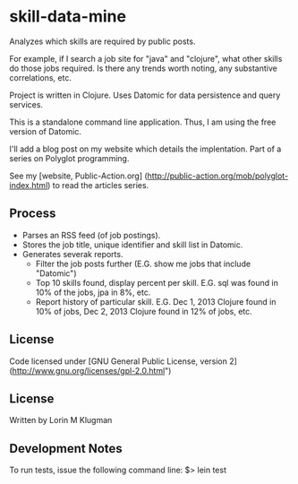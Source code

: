 # skill-data-mine

Analyzes which skills are required by public posts. 

For example, if I search a job site for "java" and "clojure", what other skills do those
jobs required. Is there any trends worth noting, any substantive correlations, etc.

Project is written in Clojure. Uses Datomic for data persistence and query services.

This is a standalone command line application. Thus, I am using the free version of Datomic.

I'll add a blog post on my website which details the implentation. Part of a series on Polyglot programming.

See my [website, Public-Action.org] (http://public-action.org/mob/polyglot-index.html)  to read the articles series.

## Process
* Parses an RSS feed (of job postings).
* Stores the job title, unique identifier and skill list in Datomic.
* Generates severak reports.
    * Filter the job posts further (E.G. show me jobs that include "Datomic")
    * Top 10 skills found, display percent per skill. E.G. sql was found in 10% of the jobs, jpa in 8%, etc.
    * Report history of particular skill. E.G. Dec 1, 2013 Clojure found in 10% of jobs, Dec 2, 2013 Clojure found in 12% of jobs, etc.


## License
Code licensed under [GNU General Public License, version 2] (http://www.gnu.org/licenses/gpl-2.0.html")

## License
Written by Lorin M Klugman

## Development Notes

To run tests, issue the following command line:
$> lein test


